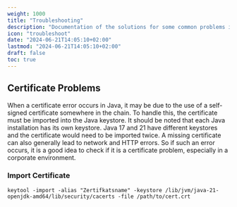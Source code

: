 ```yaml
---
weight: 1000
title: "Troubleshooting"
description: "Documentation of the solutions for some common problems in Java."
icon: "troubleshoot"
date: "2024-06-21T14:05:10+02:00"
lastmod: "2024-06-21T14:05:10+02:00"
draft: false
toc: true
---
```


## Certificate Problems

When a certificate error occurs in Java, it may be due to the use of a self-signed certificate somewhere in the chain.
To handle this, the certificate must be imported into the Java keystore. It should be noted that each Java installation has its own keystore.
Java 17 and 21 have different keystores and the certificate would need to be imported twice.
A missing certificate can also generally lead to network and HTTP errors.
So if such an error occurs, it is a good idea to check if it is a certificate problem, especially in a corporate environment.

### Import Certificate

```shell
keytool -import -alias "Zertifkatsname" -keystore /lib/jvm/java-21-openjdk-amd64/lib/security/cacerts -file /path/to/cert.crt
```
